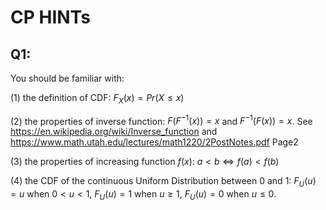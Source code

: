 # CP HINTs

## Q1:
You should be familiar with:

(1) the definition of CDF: $F_X(x)=Pr(X\leq x)$

(2) the properties of inverse function: $F(F^{-1}(x))=x$ and $F^{-1}(F(x))=x$.
See https://en.wikipedia.org/wiki/Inverse_function and 
https://www.math.utah.edu/lectures/math1220/2PostNotes.pdf Page2

(3) the properties of increasing function $f(x)$: $a<b \Longleftrightarrow f(a)<f(b)$

(4) the CDF of the continuous Uniform Distribution between 0 and 1: $F_U(u)=u$ when $0<u<1$, $F_U(u)=1$ when $u\geq 1$, $F_U(u)=0$ when $u\leq 0$.